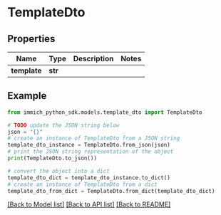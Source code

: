 # TemplateDto


## Properties

Name | Type | Description | Notes
------------ | ------------- | ------------- | -------------
**template** | **str** |  | 

## Example

```python
from immich_python_sdk.models.template_dto import TemplateDto

# TODO update the JSON string below
json = "{}"
# create an instance of TemplateDto from a JSON string
template_dto_instance = TemplateDto.from_json(json)
# print the JSON string representation of the object
print(TemplateDto.to_json())

# convert the object into a dict
template_dto_dict = template_dto_instance.to_dict()
# create an instance of TemplateDto from a dict
template_dto_from_dict = TemplateDto.from_dict(template_dto_dict)
```
[[Back to Model list]](../README.md#documentation-for-models) [[Back to API list]](../README.md#documentation-for-api-endpoints) [[Back to README]](../README.md)


